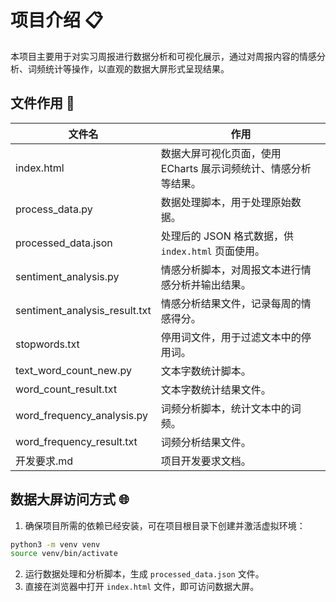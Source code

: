 # 项目介绍 📋

本项目主要用于对实习周报进行数据分析和可视化展示，通过对周报内容的情感分析、词频统计等操作，以直观的数据大屏形式呈现结果。

## 文件作用 📄

| 文件名 | 作用 |
| ---- | ---- |
| index.html | 数据大屏可视化页面，使用 ECharts 展示词频统计、情感分析等结果。 |
| process_data.py | 数据处理脚本，用于处理原始数据。 |
| processed_data.json | 处理后的 JSON 格式数据，供 `index.html` 页面使用。 |
| sentiment_analysis.py | 情感分析脚本，对周报文本进行情感分析并输出结果。 |
| sentiment_analysis_result.txt | 情感分析结果文件，记录每周的情感得分。 |
| stopwords.txt | 停用词文件，用于过滤文本中的停用词。 |
| text_word_count_new.py | 文本字数统计脚本。 |
| word_count_result.txt | 文本字数统计结果文件。 |
| word_frequency_analysis.py | 词频分析脚本，统计文本中的词频。 |
| word_frequency_result.txt | 词频分析结果文件。 |
| 开发要求.md | 项目开发要求文档。 |

## 数据大屏访问方式 🌐

1. 确保项目所需的依赖已经安装，可在项目根目录下创建并激活虚拟环境：
```bash
python3 -m venv venv
source venv/bin/activate
```
2. 运行数据处理和分析脚本，生成 `processed_data.json` 文件。
3. 直接在浏览器中打开 `index.html` 文件，即可访问数据大屏。

